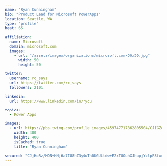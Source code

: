 ```yaml
---
name: "Ryan Cunningham"
bio: "Product Lead for Microsoft PowerApps"
location: Seattle, WA
type: "profile"
heat: 65

affiliation:
  name: Microsoft
  domain: microsoft.com
  images:
    - url: "/assets/images/organizations/microsoft.com-50x50.jpg"
      width: 50
      height: 50

twitter:
  username: rc_says
  url: https://twitter.com/rc_says
  followers: 2101

linkedin:
  url: https://www.linkedin.com/in/rycu

topics:
  - Power Apps

images:
  - url: https://pbs.twimg.com/profile_images/459747717862805504/CJIGZejd_400x400.png
    width: 400
    height: 400
    isCached: true
    title: "Ryan Cunningham"

secured: "CJjHoRz/MON+HNj6a7I88hZ3yGuTh0UGULtdw+E2xTUOuhXJhupjYzlpF3fxc3dJT5/huRb7F9cuDv1osJhhj7daFhsqPfccw0Jezh1QFvKWEBZD1OVleJbbdyoR02RDgPSZ5ZYVqytFzhxGFCQ3pTssVdXJ7cmO/EtrcW4YlM2yMF0958/GROT+CF5FqQcnNYn8Zdp6h7gBzPPFf8xGmfmNSxB21jx8UNu0m+Tqh/3z3RUq7Rbh/kPcFYNpI7lBrdRwZxv5KULnc9j2QHi2KVTwu6WTrLzJEOirSCPL2ExxsrU2sl9ghlMVrHNrc1lpBJRkFmVgYIFzkf4lbHhjjqO3IdJ6/+hTEz4fdkPFtTdaOKNkrvPR+wAVD8IZYnIVeQeE7NCk/KSMR6SqG1psko6V/mmR5JW7VliPidvPGjc=;ALSshwYOhjrnf7m2y0966g=="
---
```


